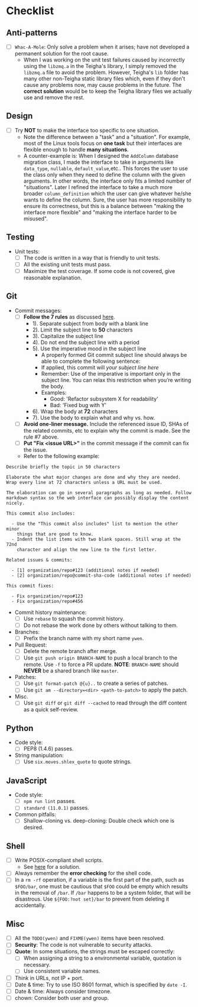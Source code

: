 # Checklist

## Anti-patterns

- [ ] `Whac-A-Mole`: Only solve a problem when it arises; have not developed a permanent solution for the root cause.
  - When I was working on the unit test failures caused by incorrectly using the `libzmq.a` in the Teigha's library, I simply removed the `libzmq.a` file to avoid the problem. However, Teigha's `lib` folder has many other non-Teigha static library files which, even if they don't cause any problems now, may cause problems in the future. The **correct solution** would be to keep the Teigha library files we actually use and remove the rest.

## Design

- [ ] Try **NOT** to make the interface too specific to one situation.
  - Note the difference between a "task" and a "situation". For example, most of the Linux tools focus on **one task** but their interfaces are flexible enough to handle **many situations**.
  - A counter-example is: When I designed the `AddColumn` database migration class, I made the interface to take in arguments like `data_type`, `nullable`, `default_value`,etc.. This forces the user to use the  class only when they need to define the column with the given arguments. In other words, the interface only fits a limited number of "situations". Later I refined the interface to take a much more broader `column_definition` which the user can give whatever he/she wants to define the column. Sure, the user has more responsibility to ensure its correctness, but this is a balance between "making the interface more flexible" and "making the interface harder to be misused".

## Testing

- Unit tests:
  - [ ] The code is written in a way that is friendly to unit tests.
  - [ ] All the existing unit tests must pass.
  - [ ] Maximize the test coverage. If some code is not covered, give reasonable explanation.

## Git

- Commit messages:
  - [ ] **Follow the 7 rules** as discussed [here](https://chris.beams.io/posts/git-commit/#seven-rules).
    - 1). Separate subject from body with a blank line
    - 2). Limit the subject line to **50** characters
    - 3). Capitalize the subject line
    - 4). Do not end the subject line with a period
    - 5). Use the imperative mood in the subject line
      - A properly formed Git commit subject line should always be able to complete the following sentence:
      - If applied, this commit will _your subject line here_
      - Remember: Use of the imperative is important only in the subject line. You can relax this restriction when you’re writing the body.
      - Examples:
        - Good: 'Refactor subsystem X for readability'
        - Bad: 'Fixed bug with Y'
    - 6). Wrap the body at **72** characters
    - 7). Use the body to explain what and why vs. how.
  - [ ] **Avoid one-liner message.** Include the referenced issue ID, SHAs of the related commits, etc to explain why the commit is made. See the rule #7 above.
  - [ ] **Put "Fix \<issue URL\>"** in the commit message if the commit can fix the issue.
  - Refer to the following example:

```text
Describe briefly the topic in 50 characters

Elaborate the what major changes are done and why they are needed.
Wrap every line at 72 characters unless a URL must be used.

The elaboration can go in several paragraphs as long as needed. Follow
markdown syntax so the web interface can possibly display the content
nicely.

This commit also includes:

  - Use the "This commit also includes" list to mention the other minor
    things that are good to know.
  - Indent the list items with two blank spaces. Still wrap at the 72nd
    character and align the new line to the first letter.

Related issues & commits:

  - [1] organization/repo#123 (additional notes if needed)
  - [2] organization/repo@commit-sha-code (additional notes if needed)

This commit fixes:

  - Fix organization/repo#123
  - Fix organization/repo#456

```

- Commit history maintenance:
  - [ ] Use `rebase` to squash the commit history.
  - [ ] Do not rebase the work done by others without talking to them.
- Branches:
  - [ ] Prefix the branch name with my short name `ywen`.
- Pull Request:
  - [ ] Delete the remote branch after merge.
  - [ ] Use `git push origin BRANCH-NAME` to push a local branch to the remote. Use `-f` to force a PR update. **NOTE**: `BRANCH-NAME` should **NEVER** be a shared branch like `master`.
- Patches:
  - [ ] Use `git format-patch @{u}..` to create a series of patches.
  - [ ] Use `git am --directory=<dir> <path-to-patch>` to apply the patch.
- Misc.
  - [ ] Use `git diff` or `git diff --cached` to read through the diff content as a quick self-review.

## Python

- Code style:
  - [ ] PEP8 (1.4.6) passes.
- String manipulation:
  - [ ] Use `six.moves.shlex_quote` to quote strings.

## JavaScript

- Code style:
  - [ ] `npm run lint` passes.
  - [ ] `standard (11.0.1)` passes.
- Common pitfalls:
  - [ ] Shallow-cloning vs. deep-cloning: Double check which one is desired.

## Shell

- [ ] Write POSIX-compliant shell scripts.
  - See [here](http://sites.harvard.edu/~lib113/reference/unix/portable_scripting.html) for a solution.
- [ ] Always remember the **error checking** for the shell code.
- [ ] In a `rm -rf` operation, if a variable is the first part of the path, such as `$FOO/bar`, one must be cautious that `$FOO` could be empty which results in the removal of `/bar`. If `/bar` happens to be a system folder, that will be disastrous. Use `${FOO:?not set}/bar` to prevent from deleting it accidentally.

## Misc

- [ ] All the `TODO(ywen)` and `FIXME(ywen)` items have been resolved.
- [ ] **Security**: The code is not vulnerable to security attacks.
- [ ] **Quote**: In some situations, the strings must be escaped correctly:
  - [ ] When assigning a string to a environmental variable, quotation is necessary.
  - [ ] Use consistent variable names.
- [ ] Think in URLs, not IP + port.
- [ ] Date & time: Try to use ISO 8601 format, which is specified by `date -I`.
- [ ] Date & time: Always consider timezone.
- [ ] chown: Consider both user and group.
